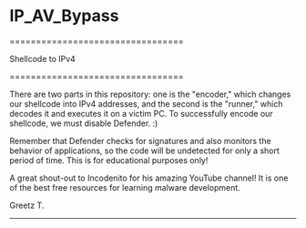 # IP_AV_Bypass
=================================
<p>Shellcode to IPv4 </p>
=================================
<p></p>There are two parts in this repository: one is the "encoder," which changes our shellcode into IPv4 addresses, and the second is the "runner," which decodes it and executes it on a victim PC. To successfully encode our shellcode, we must disable Defender. :)
</p>
Remember that Defender checks for signatures and also monitors the behavior of applications, so the code will be undetected for only a short period of time. This is for educational purposes only!

A great shout-out to Incodenito for his amazing YouTube channel! It is one of the best free resources for learning malware development.

 Greetz T.

-----------------------------------

